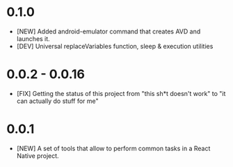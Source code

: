 # 0.1.0

* [NEW] Added android-emulator command that creates AVD and launches it.
* [DEV] Universal replaceVariables function, sleep & execution utilities

# 0.0.2 - 0.0.16

* [FIX] Getting the status of this project from "this sh*t doesn't work" to "it can actually do stuff for me"

# 0.0.1

* [NEW] A set of tools that allow to perform common tasks in a React Native project.
